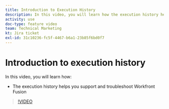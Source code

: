 ```yaml
---
title: Introduction to Execution History
description: In this video, you will learn how the execution history helps you support and troubleshoot in [!DNL Adobe Workfront Fusion].
activity: use
doc-type: feature video
team: Technical Marketing
kt: Jira ticket
exl-id: 31c10236-fc5f-4467-b6a1-23b85f6bd0f7
---
```

# Introduction to execution history

In this video, you will learn how:

* The execution history helps you support and troubleshoot Workfront Fusion

>[!VIDEO](https://video.tv.adobe.com/v/335282/?quality=12)
